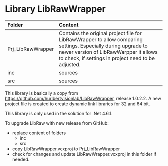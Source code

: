 Library LibRawWrapper
=====================

Folder | Content  
:--- | :---  
Prj_LibRawWrapper | Contains the original project file for LibRawWrapper to allow comparing settings. Especially during upgrade to newer version of LibRawWarpper it allows to check, if settings in project need to be adjusted.
inc | sources
src | sources

This library is basically a copy from https://github.com/hurlbertvisionlab/LibRawWrapper, release 1.0.2.2. A new project file is created to create dynamic link libraries for 32 and 64 bit.

This library is only used in the solution for .Net 4.6.1.

To upgrade LibRaw with new release from GitHub:
* replace content of folders
  * inc
  * src
* copy LibRawWrapper.vcxproj to Prj_LibRawWrapper
* check for changes and update LibRawWrapper.vcxproj in this folder if needed.
